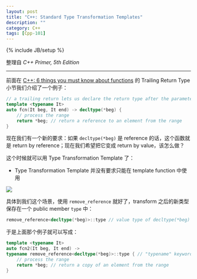 ```yaml
---
layout: post
title: "C++: Standard Type Transformation Templates"
description: ""
category: C++
tags: [Cpp-101]
---
```

{% include JB/setup %}

整理自 _C++ Primer, 5th Edition_

-----

前面在 [C++: 6 things you must know about functions](/c++/2015/05/03/cpp-things-you-must-know-about-functions#thing4) 的 Trailing Return Type 小节我们介绍了一个例子：

```cpp
// a trailing return lets us declare the return type after the parameter list is seen
template <typename It>
auto fcn(It beg, It end) -> decltype(*beg) {
	// process the range
	return *beg; // return a reference to an element from the range
}
```

现在我们有一个新的要求：如果 `decltype(*beg)` 是 reference 的话，这个函数就是 return by reference；现在我们希望把它变成 return by value，该怎么做？

这个时候就可以用 Type Transformation Template 了：

- Type Transformation Template 并没有要求只能在 template function 中使用

![](https://farm2.staticflickr.com/1611/23838059871_57765689bd_o_d.png)

具体到我们这个场景，使用 `remove_reference` 就好了，transform 之后的新类型保存在一个 public member `type` 中：

```cpp
remove_reference<decltype(*beg)>::type // value type of decltype(*beg)
```

于是上面那个例子就可以写成：

```cpp
template <typename It>
auto fcn2(It beg, It end) ->
typename remove_reference<decltype(*beg)>::type { // "typename" keyword is necessary here
	// process the range
	return *beg; // return a copy of an element from the range
}
```
